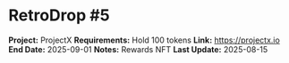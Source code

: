 # RetroDrop #5
**Project:** ProjectX
**Requirements:** Hold 100 tokens
**Link:** https://projectx.io
**End Date:** 2025-09-01
**Notes:** Rewards NFT
**Last Update:** 2025-08-15